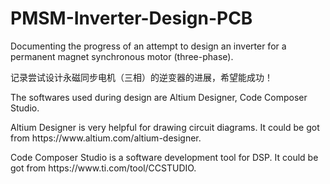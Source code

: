 # PMSM-Inverter-Design-PCB
<p>Documenting the progress of an attempt to design an inverter for a permanent magnet synchronous motor (three-phase).<br>
<p>记录尝试设计永磁同步电机（三相）的逆变器的进展，希望能成功！</p>

<p>The softwares used during design are Altium Designer, Code Composer Studio.<br>
<p>Altium Designer is very helpful for drawing circuit diagrams. It could be got from https://www.altium.com/altium-designer.<br>
<p>Code Composer Studio is a software development tool for DSP. It could be got from https://www.ti.com/tool/CCSTUDIO.</p>
